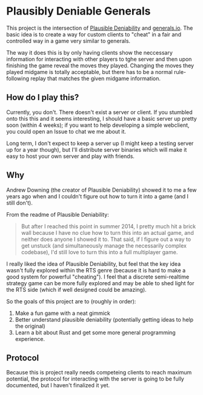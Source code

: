 # Plausibly Deniable Generals

This project is the intersection of [Plausible Deniability](https://github.com/ad510/plausible-deniability) and [generals.io](https://generals.io). The basic idea is to create a way for custom clients to "cheat" in a fair and controlled way in a game very similar to generals.

The way it does this is by only having clients show the neccessary information for interacting with other players to tghe server and then upon finishing the game reveal the moves they played. Changing the moves they played midgame is totally acceptable, but there has to be a normal rule-following replay that matches the given midgame information.

## How do I play this?

Currently, you don't. There doesn't exist a server or client. If you stumbled onto this this and it seems interesting, I should have a basic server up pretty soon (within 4 weeks); if you want to help developing a simple webclient, you could open an Issue to chat we me about it. 

Long term, I don't expect to keep a server up (I might keep a testing server up for a year though), but I'll distribute server binaries which will make it easy to host your own server and play with friends.

## Why
Andrew Downing (the creator of Plausible Deniability) showed it to me a few years ago when and I couldn't figure out how to turn it into a game (and I still don't). 

From the readme of Plausible Deniability:
> But after I reached this point in summer 2014, I pretty much hit a brick wall because I have no clue how to turn this into an actual game, and neither does anyone I showed it to. That said, if I figure out a way to get unstuck (and simultaneously manage the necessarily complex codebase), I'd still love to turn this into a full multiplayer game. 

I really liked the idea of Plausible Deniability, but feel that the key idea wasn't fully explored within the RTS genre (because it is hard to make a good system for powerful "cheating"). I feel that a discrete semi-realtime strategy game can be more fully explored and may be able to shed light for the RTS side (which if well designed could be amazing).

So the goals of this project are to (roughly in order):
1. Make a fun game with a neat gimmick
2. Better understand plausible deniability (potentially getting ideas to help the original) 
3. Learn a bit about Rust and get some more general programming experience.
 
## Protocol

Because this is project really needs competeing clients to reach maximum potential, the protocol for interacting with the server is going to be fully documented, but I haven't finalized it yet.
